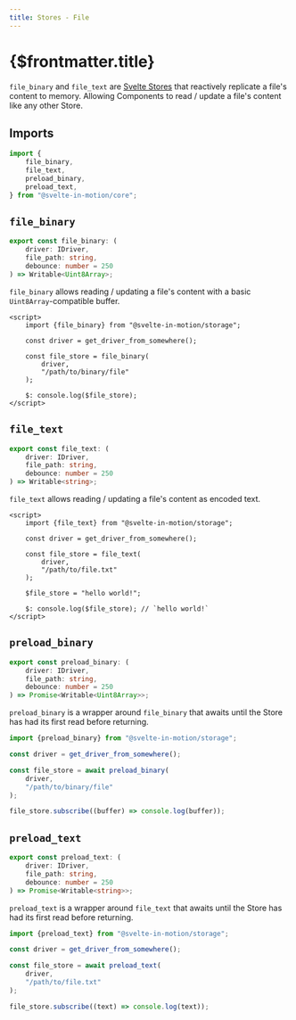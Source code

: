 ```yaml
---
title: Stores - File
---
```


# {$frontmatter.title}

`file_binary` and `file_text` are [Svelte Stores](https://svelte.dev/docs#run-time-svelte-store-writable) that reactively replicate a file's content to memory. Allowing Components to read / update a file's content like any other Store.

## Imports

```typescript
import {
    file_binary,
    file_text,
    preload_binary,
    preload_text,
} from "@svelte-in-motion/core";
```

## `file_binary`

```typescript
export const file_binary: (
    driver: IDriver,
    file_path: string,
    debounce: number = 250
) => Writable<Uint8Array>;
```

`file_binary` allows reading / updating a file's content with a basic `Uint8Array`-compatible buffer.

```svelte
<script>
    import {file_binary} from "@svelte-in-motion/storage";

    const driver = get_driver_from_somewhere();

    const file_store = file_binary(
        driver,
        "/path/to/binary/file"
    );

    $: console.log($file_store);
</script>
```

## `file_text`

```typescript
export const file_text: (
    driver: IDriver,
    file_path: string,
    debounce: number = 250
) => Writable<string>;
```

`file_text` allows reading / updating a file's content as encoded text.

```svelte
<script>
    import {file_text} from "@svelte-in-motion/storage";

    const driver = get_driver_from_somewhere();

    const file_store = file_text(
        driver,
        "/path/to/file.txt"
    );

    $file_store = "hello world!";

    $: console.log($file_store); // `hello world!`
</script>
```

## `preload_binary`

```typescript
export const preload_binary: (
    driver: IDriver,
    file_path: string,
    debounce: number = 250
) => Promise<Writable<Uint8Array>>;
```

`preload_binary` is a wrapper around `file_binary` that awaits until the Store has had its first read before returning.

```typescript
import {preload_binary} from "@svelte-in-motion/storage";

const driver = get_driver_from_somewhere();

const file_store = await preload_binary(
    driver,
    "/path/to/binary/file"
);

file_store.subscribe((buffer) => console.log(buffer));
```

## `preload_text`

```typescript
export const preload_text: (
    driver: IDriver,
    file_path: string,
    debounce: number = 250
) => Promise<Writable<string>>;
```

`preload_text` is a wrapper around `file_text` that awaits until the Store has had its first read before returning.

```typescript
import {preload_text} from "@svelte-in-motion/storage";

const driver = get_driver_from_somewhere();

const file_store = await preload_text(
    driver,
    "/path/to/file.txt"
);

file_store.subscribe((text) => console.log(text));
```
